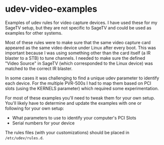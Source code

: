 # udev-video-examples

Examples of udev rules for video capture devices. I have used these for my SageTV setup, but they are not specific
to SageTV and could be used as examples for other systems.

Most of these rules were to make sure that the same video capture card appeared as the same video device under Linux after every boot.
This was important because I was using something other than the card itself (a IR blaster to a STB) to tune channels.
I needed to make sure the defined "Video Source" in SageTV (which corresponded to the Linux device) was matched to the correct
IR blaster.

In some cases it was challenging to find a unique udev parameter to identify each device. For the multiple PVR-500s
I had to map them based on PCI slots (using the KERNELS parameter) which required some experimentation.

For most of these examples you'll need to tweak them for your own setup. You'll likely have to determine and update the examples with one or following for your own setup:
* What parameters to use to identify your computer's PCI Slots
* Serial numbers for your device

The rules files (with your customizations) should be placed in `/etc/udev/rules.d`.
